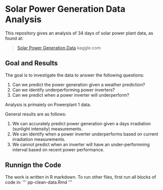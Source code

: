 # Solar Power Generation Data Analysis

This repository gives an analysis of 34 days of solar power plant data, as found at:

> [Solar Power Generation Data](https://www.kaggle.com/datasets/anikannal/solar-power-generation-data) kaggle.com

## Goal and Results

The goal is to investigate the data to answer the following questions:

1) Can we predict the power generation given a weather prediction?
2) Can we identify underperforming power inverters?
3) Can we predict when a power inverter will underperform?

Analysis is primaiely on Powerplant 1 data.

General results are as follows:
1) We can accurately predict power generation given a days irradiation (sunlight intensity) measurements.
2) We can identify when a power inverter underperforms based on current irradiation measurements.
3) We cannot predict when an inverter will have an under-performning interval based on recent power performance.

## Runnign the Code
The work is written in R markdown. To run other files, first run all blocks of code in:
'''
pp-clean-data.Rmd
'''
